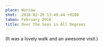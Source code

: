 ```yaml
---
place: Warsaw
shot:  2016-02-20 13:40:44 +0100
taken: February 2016
title: Over the Seas in All Degrees
---
```


(It was a lovely walk and an awesome visit.)
